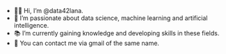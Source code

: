- :wave::grinning: Hi, I’m @data42lana.
- :seedling: I’m passionate about data science, machine learning and artificial intelligence.
- :books: I’m currently gaining knowledge and developing skills in these fields.
- :email: You can contact me via gmail of the same name. 

